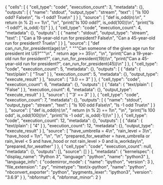 {
 "cells": [
  {
   "cell_type": "code",
   "execution_count": 3,
   "metadata": {},
   "outputs": [
    {
     "name": "stdout",
     "output_type": "stream",
     "text": [
      "Is 100 odd? False\n",
      "Is -1 odd? True\n"
     ]
    }
   ],
   "source": [
    "def is_odd(n):\n",
    "    return (n % 2) == 1\n",
    "\n",
    "print(\"Is 100 odd?\", is_odd(100))\n",
    "print(\"Is -1 odd?\", is_odd(-1))"
   ]
  },
  {
   "cell_type": "code",
   "execution_count": 4,
   "metadata": {},
   "outputs": [
    {
     "name": "stdout",
     "output_type": "stream",
     "text": [
      "Can a 19-year-old run for president? False\n",
      "Can a 45-year-old run for president? True\n"
     ]
    }
   ],
   "source": [
    "def can_run_for_president(age):\n",
    "    \"\"\"Can someone of the given age run for president int US?\"\"\"\n",
    "    return age >= 35\n",
    "\n",
    "print(\"Can a 19-year-old run for president?\", can_run_for_president(19))\n",
    "print(\"Can a 45-year-old run for president?\", can_run_for_president(45))\n"
   ]
  },
  {
   "cell_type": "code",
   "execution_count": 5,
   "metadata": {},
   "outputs": [
    {
     "data": {
      "text/plain": [
       "True"
      ]
     },
     "execution_count": 5,
     "metadata": {},
     "output_type": "execute_result"
    }
   ],
   "source": [
    "3.0 == 3"
   ]
  },
  {
   "cell_type": "code",
   "execution_count": 6,
   "metadata": {},
   "outputs": [
    {
     "data": {
      "text/plain": [
       "False"
      ]
     },
     "execution_count": 6,
     "metadata": {},
     "output_type": "execute_result"
    }
   ],
   "source": [
    "'3' == 3"
   ]
  },
  {
   "cell_type": "code",
   "execution_count": 7,
   "metadata": {},
   "outputs": [
    {
     "name": "stdout",
     "output_type": "stream",
     "text": [
      "Is 100 odd False\n",
      "Is -1 odd True\n"
     ]
    }
   ],
   "source": [
    "def is_odd(n):\n",
    "    return (n % 2) == 1\n",
    "\n",
    "print(\"Is 100 odd\", is_odd(100))\n",
    "print(\"Is -1 odd\", is_odd(-1))\n"
   ]
  },
  {
   "cell_type": "code",
   "execution_count": 12,
   "metadata": {},
   "outputs": [
    {
     "data": {
      "text/plain": [
       "4"
      ]
     },
     "execution_count": 12,
     "metadata": {},
     "output_type": "execute_result"
    }
   ],
   "source": [
    "have_umbrella = 4\n",
    "rain_level = 3\n",
    "have_hood = 1\n",
    "\n",
    "\n",
    "prepared_for_weather = have_umbrella or rain_level < 5 and have_hood or not rain_level > 0 and is_workday\n",
    "prepared_for_weather"
   ]
  },
  {
   "cell_type": "code",
   "execution_count": null,
   "metadata": {},
   "outputs": [],
   "source": []
  }
 ],
 "metadata": {
  "kernelspec": {
   "display_name": "Python 3",
   "language": "python",
   "name": "python3"
  },
  "language_info": {
   "codemirror_mode": {
    "name": "ipython",
    "version": 3
   },
   "file_extension": ".py",
   "mimetype": "text/x-python",
   "name": "python",
   "nbconvert_exporter": "python",
   "pygments_lexer": "ipython3",
   "version": "3.6.9"
  }
 },
 "nbformat": 4,
 "nbformat_minor": 2
}
